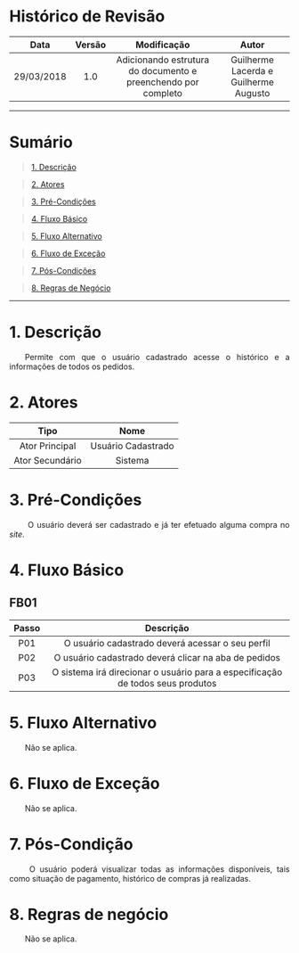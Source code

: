 # Histórico de Revisão

|    Data    | Versão |                                         Modificação                                        |                Autor                |
|:----------:|:------:|:----------------------------------------------------------------------------------------:|:-----------------------------------:|
| 29/03/2018 | 1.0 | Adicionando estrutura do documento e preenchendo por completo | Guilherme Lacerda e Guilherme Augusto |

***

# Sumário

>[1. Descrição](#1-descrição)

>[2. Atores](#2-atores)

>[3. Pré-Condições](#3-pré-condições)

>[4. Fluxo Básico](#4-fluxo-básico)

>[5. Fluxo Alternativo](#5-fluxo-alternativo)

>[6. Fluxo de Exceção](#6-fluxo-de-exceção)

>[7. Pós-Condições](#7-pós-condição)

>[8. Regras de Negócio](#8-regras-de-negócio)

***

# 1. Descrição
 <p align="justify"> &emsp;&emsp;Permite com que o usuário cadastrado acesse o histórico e a informações de todos os pedidos. </p>

# 2. Atores

| Tipo | Nome |
|:----:|:----:|
|   Ator Principal   | Usuário Cadastrado  |
| Ator Secundário | Sistema |


# 3. Pré-Condições

 <p align="justify"> &emsp;&emsp; O usuário deverá ser cadastrado e já ter efetuado alguma compra no <i>site</i>.</p>

# 4. Fluxo Básico

## FB01

| Passo | Descrição |
|:----:|:----:|
|   P01   | O usuário cadastrado deverá acessar o seu perfil |
| P02 | O usuário cadastrado deverá clicar na aba de pedidos |
| P03 | O sistema irá direcionar o usuário para a especificação de todos seus produtos |

# 5. Fluxo Alternativo

<p align="justify"> &emsp;&emsp;Não se aplica. </p>


# 6. Fluxo de Exceção

<p align="justify"> &emsp;&emsp;Não se aplica. </p>

# 7. Pós-Condição
 <p align="justify"> &emsp;&emsp; O usuário poderá visualizar todas as informações disponíveis, tais como situação de pagamento, histórico de compras já realizadas.</p>

# 8. Regras de negócio

<p align="justify"> &emsp;&emsp;Não se aplica. </p>
